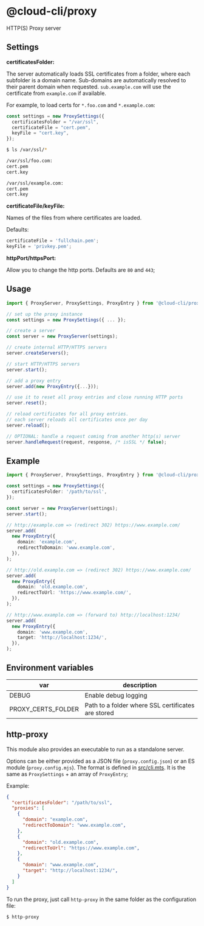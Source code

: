 # @cloud-cli/proxy

HTTP(S) Proxy server

## Settings

**certificatesFolder:**

The server automatically loads SSL certificates from a folder, where each subfolder is a domain name.
Sub-domains are automatically resolved to their parent domain when requested.
`sub.example.com` will use the certificate from `example.com` if available.

For example, to load certs for `*.foo.com` and `*.example.com`:

```js
const settings = new ProxySettings({
  certificatesFolder = "/var/ssl",
  certificateFile = "cert.pem",
  keyFile = "cert.key",
});
```

```sh
$ ls /var/ssl/*

/var/ssl/foo.com:
cert.pem
cert.key

/var/ssl/example.com:
cert.pem
cert.key
```

**certificateFile/keyFile:**

Names of the files from where certificates are loaded.

Defaults:

```js
certificateFile = 'fullchain.pem';
keyFile = 'privkey.pem';
```

**httpPort/httpsPort:**

Allow you to change the http ports. Defaults are `80` and `443`;

## Usage

```ts
import { ProxyServer, ProxySettings, ProxyEntry } from '@cloud-cli/proxy';

// set up the proxy instance
const settings = new ProxySettings({ ... });

// create a server
const server = new ProxyServer(settings);

// create internal HTTP/HTTPS servers
server.createServers();

// start HTTP/HTTPS servers
server.start();

// add a proxy entry
server.add(new ProxyEntry({...}));

// use it to reset all proxy entries and close running HTTP ports
server.reset();

// reload certificates for all proxy entries.
// each server reloads all certificates once per day
server.reload();

// OPTIONAL: handle a request coming from another http(s) server
server.handleRequest(request, response, /* isSSL */ false);
```

## Example

```ts
import { ProxyServer, ProxySettings, ProxyEntry } from '@cloud-cli/proxy';

const settings = new ProxySettings({
  certificatesFolder: '/path/to/ssl',
});

const server = new ProxyServer(settings);
server.start();

// http://example.com => (redirect 302) https://www.example.com/
server.add(
  new ProxyEntry({
    domain: 'example.com',
    redirectToDomain: 'www.example.com',
  }),
);

// http://old.example.com => (redirect 302) https://www.example.com/
server.add(
  new ProxyEntry({
    domain: 'old.example.com',
    redirectToUrl: 'https://www.example.com/',
  }),
);

// http://www.example.com => (forward to) http://localhost:1234/
server.add(
  new ProxyEntry({
    domain: 'www.example.com',
    target: 'http://localhost:1234/',
  }),
);
```

## Environment variables

| var                | description                                        |
| ------------------ | -------------------------------------------------- |
| DEBUG              | Enable debug logging                               |
| PROXY_CERTS_FOLDER | Path to a folder where SSL certificates are stored |

## http-proxy

This module also provides an executable to run as a standalone server.

Options can be either provided as a JSON file (`proxy.config.json`) or an ES module (`proxy.config.mjs`).
The format is defined in [src/cli.mts](src/cli.mts). It is the same as `ProxySettings` + an array of `ProxyEntry`;

Example:

```json
{
  "certificatesFolder": "/path/to/ssl",
  "proxies": [
    {
      "domain": "example.com",
      "redirectToDomain": "www.example.com",
    },
    {
      "domain": "old.example.com",
      "redirectToUrl": "https://www.example.com",
    },
    {
      "domain": "www.example.com",
      "target": "http://localhost:1234/",
    }
  ]
}
```

To run the proxy, just call `http-proxy` in the same folder as the configuration file:

```
$ http-proxy
```
